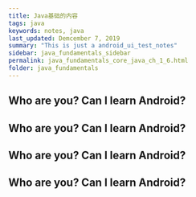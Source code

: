 ```yaml
---
title: Java基础的内容
tags: java
keywords: notes, java
last_updated: Demcember 7, 2019
summary: "This is just a android_ui_test_notes"
sidebar: java_fundamentals_sidebar
permalink: java_fundamentals_core_java_ch_1_6.html
folder: java_fundamentals
---
```

## Who are you? Can I learn Android?
## Who are you? Can I learn Android?
## Who are you? Can I learn Android?
## Who are you? Can I learn Android?
